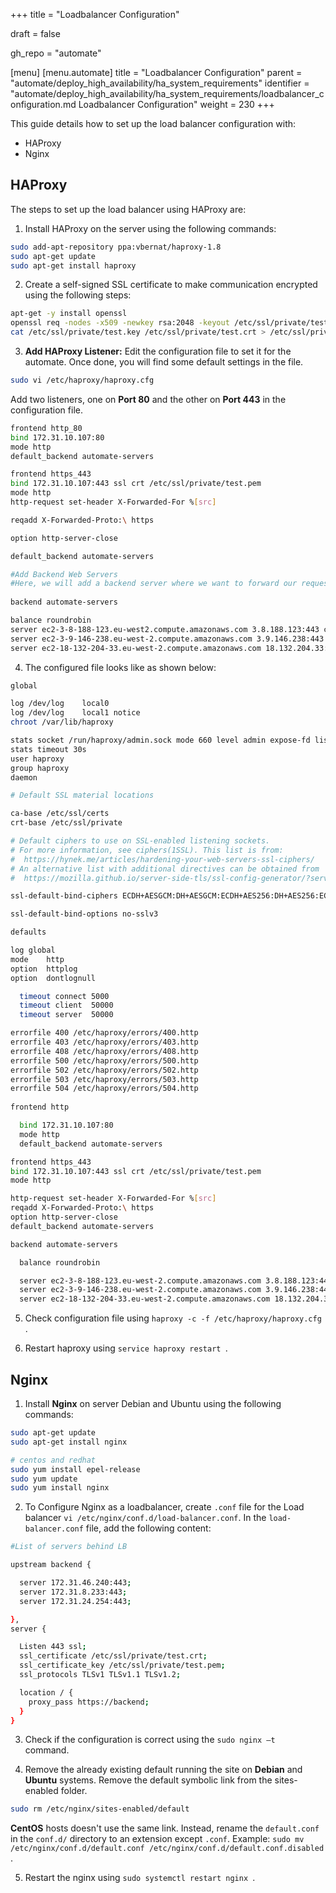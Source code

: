 +++
title = "Loadbalancer Configuration"

draft = false

gh_repo = "automate"

[menu]
  [menu.automate]
    title = "Loadbalancer Configuration"
    parent = "automate/deploy_high_availability/ha_system_requirements"
    identifier = "automate/deploy_high_availability/ha_system_requirements/loadbalancer_configuration.md Loadbalancer Configuration"
    weight = 230
+++

This guide details how to set up the load balancer configuration with:

- HAProxy
- Nginx

## HAProxy

The steps to set up the load balancer using HAProxy are:

1. Install HAProxy on the server using the following commands:

```bash
sudo add-apt-repository ppa:vbernat/haproxy-1.8 
sudo apt-get update 
sudo apt-get install haproxy
```

2. Create a self-signed SSL certificate to make communication encrypted using the following steps:

```bash
apt-get -y install openssl 
openssl req -nodes -x509 -newkey rsa:2048 -keyout /etc/ssl/private/test.key -out /etc/ssl/private/test.crt -days 30 
cat /etc/ssl/private/test.key /etc/ssl/private/test.crt > /etc/ssl/private/test.pem 
```

3. **Add HAProxy Listener:** Edit the configuration file to set it for the automate. Once done, you will find some default settings in the file.

```bash
sudo vi /etc/haproxy/haproxy.cfg 
```

Add two listeners, one on **Port 80** and the other on **Port 443** in the configuration file.

```bash
frontend http_80 
bind 172.31.10.107:80 
mode http 
default_backend automate-servers 

frontend https_443 
bind 172.31.10.107:443 ssl crt /etc/ssl/private/test.pem 
mode http 
http-request set-header X-Forwarded-For %[src] 

reqadd X-Forwarded-Proto:\ https 

option http-server-close 

default_backend automate-servers 

#Add Backend Web Servers 
#Here, we will add a backend server where we want to forward our requests. 
 
backend automate-servers 

balance roundrobin 
server ec2-3-8-188-123.eu-west2.compute.amazonaws.com 3.8.188.123:443 check ssl verify none 
server ec2-3-9-146-238.eu-west-2.compute.amazonaws.com 3.9.146.238:443 check ssl verify none 
server ec2-18-132-204-33.eu-west-2.compute.amazonaws.com 18.132.204.33:443 check ssl verify none 
```

4. The configured file looks like as shown below:

```bash
global 

log /dev/log	local0
log /dev/log	local1 notice 
chroot /var/lib/haproxy 

stats socket /run/haproxy/admin.sock mode 660 level admin expose-fd listeners 
stats timeout 30s 
user haproxy 
group haproxy 
daemon 

# Default SSL material locations 

ca-base /etc/ssl/certs 
crt-base /etc/ssl/private 

# Default ciphers to use on SSL-enabled listening sockets. 
# For more information, see ciphers(1SSL). This list is from: 
#  https://hynek.me/articles/hardening-your-web-servers-ssl-ciphers/ 
# An alternative list with additional directives can be obtained from 
#  https://mozilla.github.io/server-side-tls/ssl-config-generator/?server=haproxy 

ssl-default-bind-ciphers ECDH+AESGCM:DH+AESGCM:ECDH+AES256:DH+AES256:ECDH+AES128:DH+AES:RSA+AESGCM:RSA+AES:!aNULL:!MD5:!DSS 

ssl-default-bind-options no-sslv3 

defaults 

log	global 
mode	http 
option	httplog 
option	dontlognull

  timeout connect 5000
  timeout client  50000
  timeout server  50000

errorfile 400 /etc/haproxy/errors/400.http
errorfile 403 /etc/haproxy/errors/403.http
errorfile 408 /etc/haproxy/errors/408.http
errorfile 500 /etc/haproxy/errors/500.http
errorfile 502 /etc/haproxy/errors/502.http
errorfile 503 /etc/haproxy/errors/503.http
errorfile 504 /etc/haproxy/errors/504.http
  
frontend http 

  bind 172.31.10.107:80 
  mode http 
  default_backend automate-servers 

frontend https_443 
bind 172.31.10.107:443 ssl crt /etc/ssl/private/test.pem
mode http 

http-request set-header X-Forwarded-For %[src] 
reqadd X-Forwarded-Proto:\ https 
option http-server-close 
default_backend automate-servers 

backend automate-servers 

  balance roundrobin 

  server ec2-3-8-188-123.eu-west-2.compute.amazonaws.com 3.8.188.123:443 check ssl verify none 
  server ec2-3-9-146-238.eu-west-2.compute.amazonaws.com 3.9.146.238:443 check ssl verify none 
  server ec2-18-132-204-33.eu-west-2.compute.amazonaws.com 18.132.204.33:443 check ssl verify none 
 ```

5. Check configuration file using `haproxy -c -f /etc/haproxy/haproxy.cfg `.

6. Restart haproxy using `service haproxy restart `.

## Nginx

1. Install **Nginx** on server Debian and Ubuntu using the following commands:

```bash
sudo apt-get update  
sudo apt-get install nginx 

# centos and redhat 
sudo yum install epel-release 
sudo yum update 
sudo yum install nginx 
```

2. To Configure Nginx as a loadbalancer, create `.conf` file for the Load balancer `vi /etc/nginx/conf.d/load-balancer.conf`. In the `load-balancer.conf` file, add the following content:

```sh
#List of servers behind LB 

upstream backend {

  server 172.31.46.240:443;
  server 172.31.8.233:443;
  server 172.31.24.254:443;

},
server { 

  Listen 443 ssl; 
  ssl_certificate /etc/ssl/private/test.crt; 
  ssl_certificate_key /etc/ssl/private/test.pem; 
  ssl_protocols TLSv1 TLSv1.1 TLSv1.2; 

  location / { 
    proxy_pass https://backend; 
  } 
}
```

3. Check if the configuration is correct using the `sudo nginx –t ` command.

4. Remove the already existing default running the site on **Debian** and **Ubuntu** systems. Remove the default symbolic link from the sites-enabled folder.

```bash
sudo rm /etc/nginx/sites-enabled/default
```

**CentOS** hosts doesn't use the same link. Instead, rename the `default.conf` in the `conf.d/` directory to an extension except `.conf`. Example: `sudo mv /etc/nginx/conf.d/default.conf /etc/nginx/conf.d/default.conf.disabled `.

5. Restart the nginx using `sudo systemctl restart nginx `.
